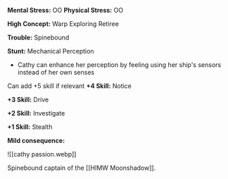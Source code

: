 **Mental Stress:** OO
**Physical Stress:** OO

**High Concept:** Warp Exploring Retiree

**Trouble:** Spinebound

**Stunt:** Mechanical Perception
- Cathy can enhance her perception by feeling using her ship's sensors instead of her own senses

Can add +5 skill if relevant
**+4 Skill:** Notice

**+3 Skill:** Drive

**+2 Skill:** Investigate

**+1 Skill:** Stealth

**Mild consequence:**







![[cathy passion.webp]]


Spinebound captain of the [[HIMW Moonshadow]]. 